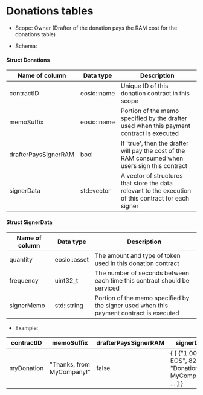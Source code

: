 # Donations tables
* Scope: Owner (Drafter of the donation pays the RAM cost for the donations table)

* Schema:

#### Struct Donations
| Name of column | Data type | Description |
| ----------- | ----------- | ----------- |
| contractID | eosio::name | Unique ID of this donation contract in this scope |
| memoSuffix | eosio::name | Portion of the memo specified by the drafter used when this payment contract is executed |
| drafterPaysSignerRAM | bool | If 'true', then the drafter will pay the cost of the RAM consumed when users sign this contract |
| signerData | std::vector<SignerData> | A vector of structures that store the data relevant to the execution of this contract for each signer |

#### Struct SignerData
| Name of column | Data type | Description |
| ----------- | ----------- | ----------- |
| quantity | eosio::asset | The amount and type of token used in this donation contract |
| frequency | uint32_t | The number of seconds between each time this contract should be serviced |
| signerMemo | std::string | Portion of the memo specified by the signer used when this payment contract is executed |

* Example:

| contractID  | memoSuffix | drafterPaysSignerRAM | signerData |
| -----------  | ----------- | ----------- | ----------- |
| myDonation  | "Thanks, from MyCompany!" | false | { [ {"1.0000 EOS", 82800, "Donation to MyCompany"}, ... ] } |

